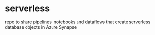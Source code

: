 # serverless
repo to share pipelines, notebooks and dataflows that create serverless database objects in Azure Synapse. 
